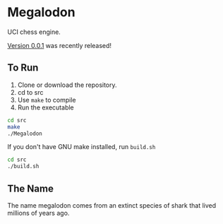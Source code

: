 # Megalodon

UCI chess engine.

[Version 0.0.1][latest] was recently released!

## To Run

1. Clone or download the repository.
2. cd to src
3. Use `make` to compile
4. Run the executable

``` bash
cd src
make
./Megalodon
```

If you don't have GNU make installed, run `build.sh`

``` bash
cd src
./build.sh
```

## The Name

The name megalodon comes from an extinct species of shark that lived millions of years ago.

[latest]: https://github.com/HuangPatrick16777216/megalodon/releases/latest
